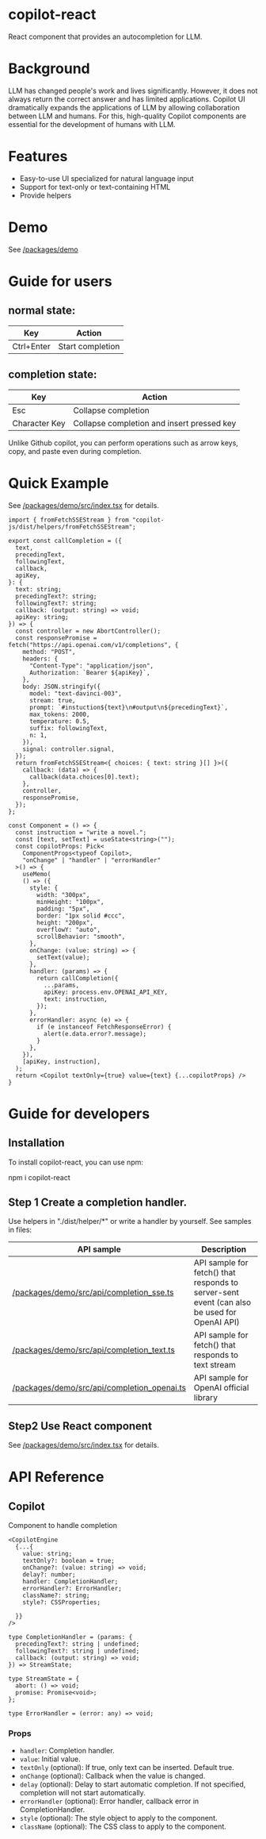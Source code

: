 # copilot-react

React component that provides an autocompletion for LLM. 

# Background
LLM has changed people's work and lives significantly. However, it does not always return the correct answer and has limited applications. Copilot UI dramatically expands the applications of LLM by allowing collaboration between LLM and humans. For this, high-quality Copilot components are essential for the development of humans with LLM.

# Features
- Easy-to-use UI specialized for natural language input
- Support for text-only or text-containing HTML
- Provide helpers

# Demo
See [/packages/demo](../demo/README.md)

# Guide for users

## normal state:
| Key | Action |
|-----|--------|
| Ctrl+Enter | Start completion |

## completion state:
| Key | Action |
|-----|--------|
| Esc | Collapse completion |
| Character Key | Collapse completion and insert pressed key |

Unlike Github copilot, you can perform operations such as arrow keys, copy, and paste even during completion.

# Quick Example
See [/packages/demo/src/index.tsx](../demo/src/index.tsx) for details.

```tsx
import { fromFetchSSEStream } from "copilot-js/dist/helpers/fromFetchSSEStream";

export const callCompletion = ({
  text,
  precedingText,
  followingText,
  callback,
  apiKey,
}: {
  text: string;
  precedingText?: string;
  followingText?: string;
  callback: (output: string) => void;
  apiKey: string;
}) => {
  const controller = new AbortController();
  const responsePromise = fetch("https://api.openai.com/v1/completions", {
    method: "POST",
    headers: {
      "Content-Type": "application/json",
      Authorization: `Bearer ${apiKey}`,
    },
    body: JSON.stringify({
      model: "text-davinci-003",
      stream: true,
      prompt: `#instuction${text}\n#output\n${precedingText}`,
      max_tokens: 2000,
      temperature: 0.5,
      suffix: followingText,
      n: 1,
    }),
    signal: controller.signal,
  });
  return fromFetchSSEStream<{ choices: { text: string }[] }>({
    callback: (data) => {
      callback(data.choices[0].text);
    },
    controller,
    responsePromise,
  });
};

const Component = () => {
  const instruction = "write a novel.";
  const [text, setText] = useState<string>("");
  const copilotProps: Pick<
    ComponentProps<typeof Copilot>,
    "onChange" | "handler" | "errorHandler"
  >() => {
    useMemo(
    () => ({
      style: {
        width: "300px",
        minHeight: "100px",
        padding: "5px",
        border: "1px solid #ccc",
        height: "200px",
        overflowY: "auto",
        scrollBehavior: "smooth",
      },
      onChange: (value: string) => {
        setText(value);
      },
      handler: (params) => {
        return callCompletion({
          ...params,
          apiKey: process.env.OPENAI_API_KEY,
          text: instruction,
        });
      },
      errorHandler: async (e) => {
        if (e instanceof FetchResponseError) {
          alert(e.data.error?.message);
        }
      },
    }),
    [apiKey, instruction],
  );
  return <Copilot textOnly={true} value={text} {...copilotProps} />
}

```

# Guide for developers

## Installation

To install copilot-react, you can use npm:

npm i copilot-react

## Step 1 Create a completion handler.

Use helpers in "./dist/helper/*" or write a handler by yourself.
See samples in files: 

| API sample | Description |
|--------------|-------------|
| [/packages/demo/src/api/completion_sse.ts](../demo/src/api/completion_sse.ts) | API sample for fetch() that responds to server-sent event (can also be used for OpenAI API)|
| [/packages/demo/src/api/completion_text.ts](../demo/src/api/completion_text.ts) | API sample for fetch() that responds to text stream |
| [/packages/demo/src/api/completion_openai.ts](../demo/src/api/completion_openai.ts) | API sample for OpenAI official library |

## Step2 Use React component

See [/packages/demo/src/index.tsx](../demo/src/index.tsx) for details.

# API Reference

## Copilot

Component to handle completion

```tsx
<CopilotEngine
  {...{
    value: string;
    textOnly?: boolean = true;
    onChange?: (value: string) => void;
    delay?: number;
    handler: CompletionHandler;
    errorHandler?: ErrorHandler;
    className?: string;
    style?: CSSProperties;

  }}
/>

type CompletionHandler = (params: {
  precedingText?: string | undefined;
  followingText?: string | undefined;
  callback: (output: string) => void;
}) => StreamState;

type StreamState = {
  abort: () => void;
  promise: Promise<void>;
};

type ErrorHandler = (error: any) => void;

```
### Props

- `handler`: Completion handler.
- `value`: Initial value.
- `textOnly` (optional): If true, only text can be inserted. Default true.
- `onChange` (optional): Callback when the value is changed.
- `delay` (optional): Delay to start automatic completion. If not specified, completion will not start automatically.
- `errorHandler` (optional): Error handler, callback error in CompletionHandler.
- `style` (optional): The style object to apply to the component.
- `className` (optional): The CSS class to apply to the component.
